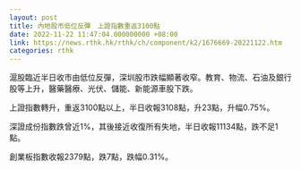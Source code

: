```yaml
---
layout: post
title: 內地股市低位反彈　上證指數重返3100點
date: 2022-11-22 11:47:04.000000000 +08:00
link: https://news.rthk.hk/rthk/ch/component/k2/1676669-20221122.htm
categories: rthk
---
```


滬股臨近半日收市由低位反彈，深圳股市跌幅顯著收窄。教育、物流、石油及銀行股等上升，醫藥醫療、光伏、儲能、新能源車股下跌。

上證指數轉升，重返3100點以上，半日收報3108點，升23點，升幅0.75%。

深證成份指數跌曾近1%，其後接近收復所有失地，半日收報11134點，跌不足1點。

創業板指數收報2379點，跌7點，跌幅0.31%。
